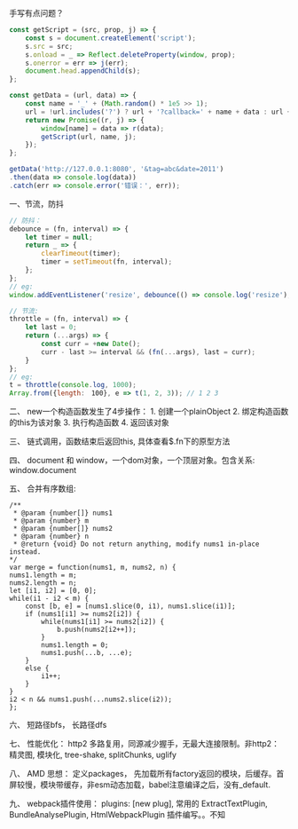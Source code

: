 手写有点问题？

``` javascript
const getScript = (src, prop, j) => {
    const s = document.createElement('script');
    s.src = src;
    s.onload = _ => Reflect.deleteProperty(window, prop);
    s.onerror = err => j(err);
    document.head.appendChild(s);
};

const getData = (url, data) => {
    const name = '_' + (Math.random() * 1e5 >> 1);
    url = !url.includes('?') ? url + '?callback=' + name + data : url + '&callback=' + name + data;
    return new Promise((r, j) => {
        window[name] = data => r(data);
        getScript(url, name, j);
    });
};

getData('http://127.0.0.1:8080', '&tag=abc&date=2011')
.then(data => console.log(data))
.catch(err => console.error('错误：', err));
```

一、节流，防抖
``` javascript
// 防抖：
debounce = (fn, interval) => {
    let timer = null;
    return _ => {
        clearTimeout(timer);
        timer = setTimeout(fn, interval);
    };
};
// eg:
window.addEventListener('resize', debounce(() => console.log('resize'), 500));

// 节流:
throttle = (fn, interval) => {
    let last = 0;
    return (...args) => {
        const curr = +new Date();
        curr - last >= interval && (fn(...args), last = curr);
    }
};
// eg:
t = throttle(console.log, 1000);
Array.from({length:　100}, e => t(1, 2, 3)); // 1 2 3
```

二、 new一个构造函数发生了4步操作：
    1. 创建一个plainObject
    2. 绑定构造函数的this为该对象
    3. 执行构造函数
    4. 返回该对象

三、 链式调用，函数结束后返回this, 具体查看$.fn下的原型方法

四、 document 和 window，一个dom对象，一个顶层对象。包含关系: window.document

五、 合并有序数组:
```
/**
 * @param {number[]} nums1
 * @param {number} m
 * @param {number[]} nums2
 * @param {number} n
 * @return {void} Do not return anything, modify nums1 in-place instead.
*/
var merge = function(nums1, m, nums2, n) {
nums1.length = m;
nums2.length = n;
let [i1, i2] = [0, 0];
while(i1 - i2 < m) {
    const [b, e] = [nums1.slice(0, i1), nums1.slice(i1)];
    if (nums1[i1] >= nums2[i2]) {
        while(nums1[i1] >= nums2[i2]) {
            b.push(nums2[i2++]);
        }
        nums1.length = 0;
        nums1.push(...b, ...e);
    }
    else {
        i1++;
    }
}
i2 < n && nums1.push(...nums2.slice(i2));
};
```

六、 短路径bfs， 长路径dfs

七、 性能优化： http2 多路复用，同源减少握手，无最大连接限制。非http2： 精灵图, 模块化, tree-shake, splitChunks, uglify

八、 AMD 思想： 定义packages， 先加载所有factory返回的模块，后缓存。首屏较慢，模块带缓存，非esm动态加载，babel注意编译之后，没有_default.

九、 webpack插件使用： plugins: [new plug], 常用的 ExtractTextPlugin, BundleAnalysePlugin, HtmlWebpackPlugin 插件编写。。不知